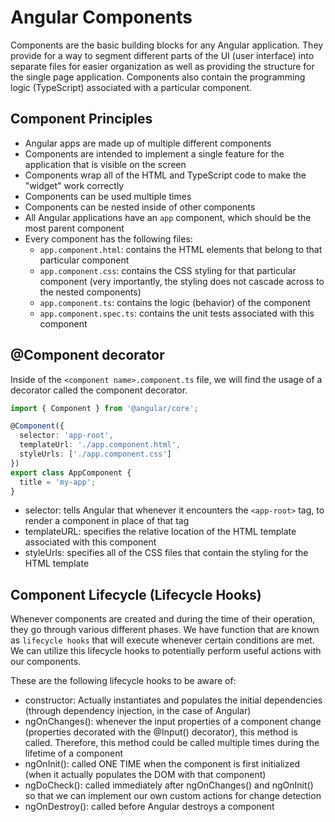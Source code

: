# Angular Components
Components are the basic building blocks for any Angular application. They provide for a way to segment different parts of the UI (user interface) into separate files for easier organization as well as providing the structure for the single page application. Components also contain the programming logic (TypeScript) associated with a particular component.

## Component Principles
- Angular apps are made up of multiple different components
- Components are intended to implement a single feature for the application that is visible on the screen
- Components wrap all of the HTML and TypeScript code to make the "widget" work correctly
- Components can be used multiple times
- Components can be nested inside of other components
- All Angular applications have an `app` component, which should be the most parent component
- Every component has the following files:
    - `app.component.html`: contains the HTML elements that belong to that particular component
    - `app.component.css`: contains the CSS styling for that particular component (very importantly, the styling does not cascade across to the nested components)
    - `app.component.ts`: contains the logic (behavior) of the component
    - `app.component.spec.ts`: contains the unit tests associated with this component

## @Component decorator
Inside of the `<component name>.component.ts` file, we will find the usage of a decorator called the component decorator.

```typescript
import { Component } from '@angular/core';

@Component({
  selector: 'app-root',
  templateUrl: './app.component.html',
  styleUrls: ['./app.component.css']
})
export class AppComponent {
  title = 'my-app';
}
```
- selector: tells Angular that whenever it encounters the `<app-root>` tag, to render a component in place of that tag
- templateURL: specifies the relative location of the HTML template associated with this component
- styleUrls: specifies all of the CSS files that contain the styling for the HTML template

## Component Lifecycle (Lifecycle Hooks)
Whenever components are created and during the time of their operation, they go through various different phases. We have function that are known as `lifecycle hooks` that will execute whenever certain conditions are met. We can utilize this lifecycle hooks to potentially perform useful actions with our components.

These are the following lifecycle hooks to be aware of:
- constructor: Actually instantiates and populates the initial dependencies (through dependency injection, in the case of Angular)
- ngOnChanges(): whenever the input properties of a component change (properties decorated with the @Input() decorator), this method is called. Therefore, this method could be called multiple times during the lifetime of a component 
- ngOnInit(): called ONE TIME when the component is first initialized (when it actually populates the DOM with that component)
- ngDoCheck(): called immediately after ngOnChanges() and ngOnInit() so that we can implement our own custom actions for change detection
- ngOnDestroy(): called before Angular destroys a component